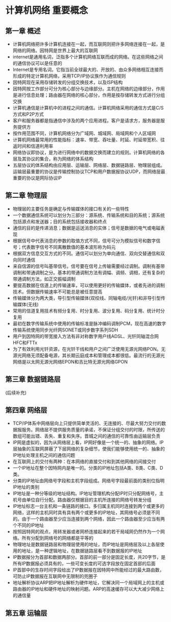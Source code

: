 # 计算机网络 重要概念

## 第一章 概述

* 计算机网络把许多计算机连接在一起，而互联网则把许多网络连接在一起，是网络的网络。因特网是世界上最大的互联网
* internet是通用名词，泛指多个计算机网络互联而成的网络。在这些网络之间的通信协议可以是任意的
* Internet是专用名词，它指当前全球最大的、开放的、由众多网络相互连接而形成的特定计算机网络，采用TCP/IP协议族作为通信规则
* 因特网现在采用存储转发的分组交换技术，以及ISP结构
* 因特网按工作部分可分为核心部分与边缘部分。主机在网络的边缘部分，作用是进行信息处理；路由器在网络的核心部分，作用是按存储转发方式进行分组交换
* 计算机通信是计算机中的进程之间的通信。计算机网络采用的通信方式是C/S方式和P2P方式
* 客户和服务器都是指通信中涉及的两个应用进程。客户是请求方，服务器是服务提供方
* 按作用范围不同，计算机网络分为广域网、城域网、局域网和个人区域网
* 计算机网络最常用的性能指标：速率、带宽、吞吐量、时延、时延带宽积、往返时间和信道利用率
* 网络协议即协议，是为进行网络中的数据交换而建立的规则。计算机网络的各层及其协议的集合，称为网络的体系结构
* 五层协议的体系结构由应用层、运输层、网络层、数据链路层、物理层组成。运输层最重要的协议是传输控制协议TCP和用户数据报协议UDP，而网络层最重要的协议是网际协议IP

## 第二章 物理层

* 物理层的主要任务是确定与传输媒体的接口有关的一些特性
* 一个数据通信系统可以划分为三部分：源系统、传输系统和目的系统；源系统包括源点和发送器；目的系统包括接收器和终点
* 通信的目的是传递消息；数据是运送消息的实体；信号是数据的电气或电磁表现
* 根据信号中代表消息的参数的取值方式不同，信号可分为模拟信号和数字信号；代表数字信号不同离散数值的基本波形称为码元
* 根据双方信息交互方式的不同。通信可以划分为单向通信、双向交替通信和双向同时通信
* 来自信源的信号叫基带信号。信号要在信号上传输需要经过调制。调制有基带调制和带通调制之分。基本的带通调制方法有调幅、调频、调相，还有复杂的带通调制方法，如正交振幅调制
* 要提高数据在信道上的传输速率，可以使用更好的传输媒体，或者先进的调制技术。但数据传输速率不可能总是被任意提高
* 传输媒体分为两大类，导引型传输媒体(双绞线、同轴电缆/光钎)和非导引型传输媒体(无线)
* 常用的信道复用技术有频分复用、时分复用、波分复用、码分复用、统计时分复用
* 最初在数字传输系统中使用的传输标准是脉冲编码调制PCM，现在高速的数字传输系统使用同步光纤网SONET或同步数字系列SDH
* 用户到因特网的带宽接入方法有非对称数字用户线ADSL、光钎同轴混合网HFC和FTTx
* 为了有效利用光钎资源，在光钎干线和用户之间广泛使用无源光网络PON。无源光网络无须配备电源，其长期云庭成本和管理成本都很低。最流行的无源光网络是以太网无源光网络EPON和吉比特无源光网络GPON

## 第三章 数据链路层

(后续补充)
## 第四章 网络层

* TCP/IP体系中网络层向上只提供简单灵活的、无连接的、尽最大努力交付的数据报服务。网络层不提供服务质量的承诺，不保证分组交付的时限，所传送的数组可能出错、丢失、重复和失序。晋城之间的通信的可靠性由运输层负责
* IP网是虚拟的，因为从网络层上看，IP网好像是一个统一的、抽象的网络。IP层抽象的互联网屏蔽了下层网络的复杂细节，使我们能够使用统一的、抽象的IP地址处理主机之间的通信问题
* 在互联网上的交付有两种：在本网络的直接交付和到其他网络的间接交付
* 一个IP地址在整个因特网内是唯一的。分类的IP地址包括A类、B类、C类、D类。
* 分类的IP地址由网络号字段和主机字段组成。网络号字段最前面的类别位指明IP地址的类别
* IP地址是一种分等级的地址结构。IP地址管理机构分配IP时只分配网络号，主机号由单位自行分配。路由器仅根据目的主机所连接的网络号转发分组
* IP地址标志一台主机和一条链路的接口。多归属主机同时连接到两个或更多的网络，这样的主机同时具有具有两个或更多的IP地址，其网络号必须是不同的。由于一个路由器至少应当连接到两个网络，因此一个路由器至少应当有两个不同的IP地址
* 按照因特网的观点，用转发器或者网桥连接起来的若干局域网仍然作为一个网络。所有分配到网络号的网络都是平等的
* 物理地址是数据链路层和物理层使用的地址，而IP地址是网络层及以上各层使用的地址，是一种逻辑地址，在数据链路层看不到数据报的IP地址
* IP数据报分为首部和数据两部分。首部的前一部分是固定长度，共20字节，是所有IP数据报必须具有的，一些可变长度的可选字段放在固定首部的后面
* IP首部中的生存时间字段给出了IP数据报在因特网中所能经过的最大路由数，可防止IP数据报在互联网中无限制的兜圈子
* 地址解析协议ARP把IP地址解析为硬件地址，它解决同一个局域网上的主机或路由器的IP地址和硬件地址的映射问题。ARP的高速缓存可以大大减少网络上的通信量


## 第五章 运输层
